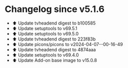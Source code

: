 # Changelog since v5.1.6
- ⬆️ Update tvheadend digest to b100585 
- ⬆️ Update setuptools to v69.5.1 
- ⬆️ Update setuptools to v69.5.0 
- ⬆️ Update tvheadend digest to 223f83b 
- ⬆️ Update picons/picons to v2024-04-07--00-16-49 
- ⬆️ Update tvheadend digest to 4874aaa 
- ⬆️ Update setuptools to v69.4.0 
- ⬆️ Update Add-on base image to v15.0.8 
